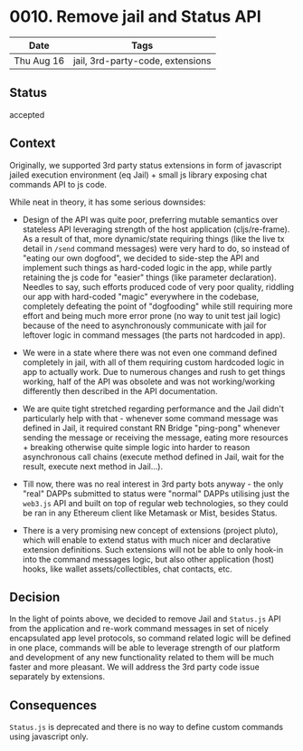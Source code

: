 # 0010. Remove jail and Status API

| Date | Tags |
|---|---|
| Thu Aug 16  | jail, 3rd-party-code, extensions |

## Status

accepted

## Context

Originally, we supported 3rd party status extensions in form of javascript jailed execution environment (eq Jail) + small js library exposing chat commands API to js code.

While neat in theory, it has some serious downsides:

- Design of the API was quite poor, preferring mutable semantics over stateless API leveraging strength of the host application (cljs/re-frame).
  As a result of that, more dynamic/state requiring things (like the live tx detail in `/send` command messages) were very hard to do,
  so instead of "eating our own dogfood", we decided to side-step the API and implement such things as hard-coded logic in the app, while partly
  retaining the js code for "easier" things (like parameter declaration).
  Needles to say, such efforts produced code of very poor quality, riddling our app with hard-coded "magic" everywhere in the codebase, completely
  defeating the point of "dogfooding" while still requiring more effort and being much more error prone (no way to unit test jail logic) because 
  of the need to asynchronously communicate with jail for leftover logic in command messages (the parts not hardcoded in app).
  
- We were in a state where there was not even one command defined completely in jail, with all of them requiring custom hardcoded logic in app to
  actually work.
  Due to numerous changes and rush to get things working, half of the API was obsolete and was not working/working differently then described in
  the API documentation.
  
- We are quite tight stretched regarding performance and the Jail didn't particularly help with that - whenever some command message was defined in
  Jail, it required constant RN Bridge "ping-pong" whenever sending the message or receiving the message, eating more resources + breaking otherwise
  quite simple logic into harder to reason asynchronous call chains (execute method defined in Jail, wait for the result, execute next method in Jail...).
  
- Till now, there was no real interest in 3rd party bots anyway - the only "real" DAPPs submitted to status were "normal" DAPPs utilising just the `web3.js`
  API and built on top of regular web technologies, so they could be ran in any Ethereum client like Metamask or Mist, besides Status.
  
- There is a very promising new concept of extensions (project pluto), which will enable to extend status with much nicer and declarative extension
  definitions.
  Such extensions will not be able to only hook-in into the command messages logic, but also other application (host) hooks, like wallet assets/collectibles,
  chat contacts, etc.
  
## Decision

In the light of points above, we decided to remove Jail and `Status.js` API from the application and re-work command messages in set of nicely
encapsulated app level protocols, so command related logic will be defined in one place, commands will be able to leverage strength of our platform
and development of any new functionality related to them will be much faster and more pleasant. 
We will address the 3rd party code issue separately by extensions.

## Consequences

`Status.js` is deprecated and there is no way to define custom commands using javascript only.
